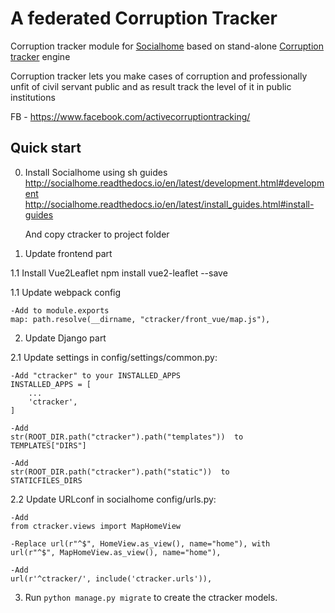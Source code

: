# A federated Corruption Tracker

Corruption tracker module for [Socialhome](https://github.com/jaywink/socialhome)
based on stand-alone [Corruption tracker](https://github.com/autogestion/corruption_tracker) engine

Corruption tracker lets you make cases of corruption and professionally unfit of civil servant public and as result track the level of it in public institutions

FB - https://www.facebook.com/activecorruptiontracking/


Quick start
-----------

0. Install Socialhome using sh guides
    http://socialhome.readthedocs.io/en/latest/development.html#development
    http://socialhome.readthedocs.io/en/latest/install_guides.html#install-guides

    And copy ctracker to project folder

1. Update frontend part

1.1 Install Vue2Leaflet
    npm install vue2-leaflet --save

1.1 Update webpack config

    -Add to module.exports
    map: path.resolve(__dirname, "ctracker/front_vue/map.js"),

2. Update Django part

2.1 Update settings in config/settings/common.py:

    -Add "ctracker" to your INSTALLED_APPS
    INSTALLED_APPS = [
        ...
        'ctracker',
    ]

    -Add
    str(ROOT_DIR.path("ctracker").path("templates"))  to
    TEMPLATES["DIRS"]

    -Add
    str(ROOT_DIR.path("ctracker").path("static"))  to
    STATICFILES_DIRS

2.2 Update URLconf in socialhome config/urls.py:

    -Add 
    from ctracker.views import MapHomeView

    -Replace url(r"^$", HomeView.as_view(), name="home"), with
    url(r"^$", MapHomeView.as_view(), name="home"),

    -Add
    url(r'^ctracker/', include('ctracker.urls')),
    

3. Run `python manage.py migrate` to create the ctracker models.

